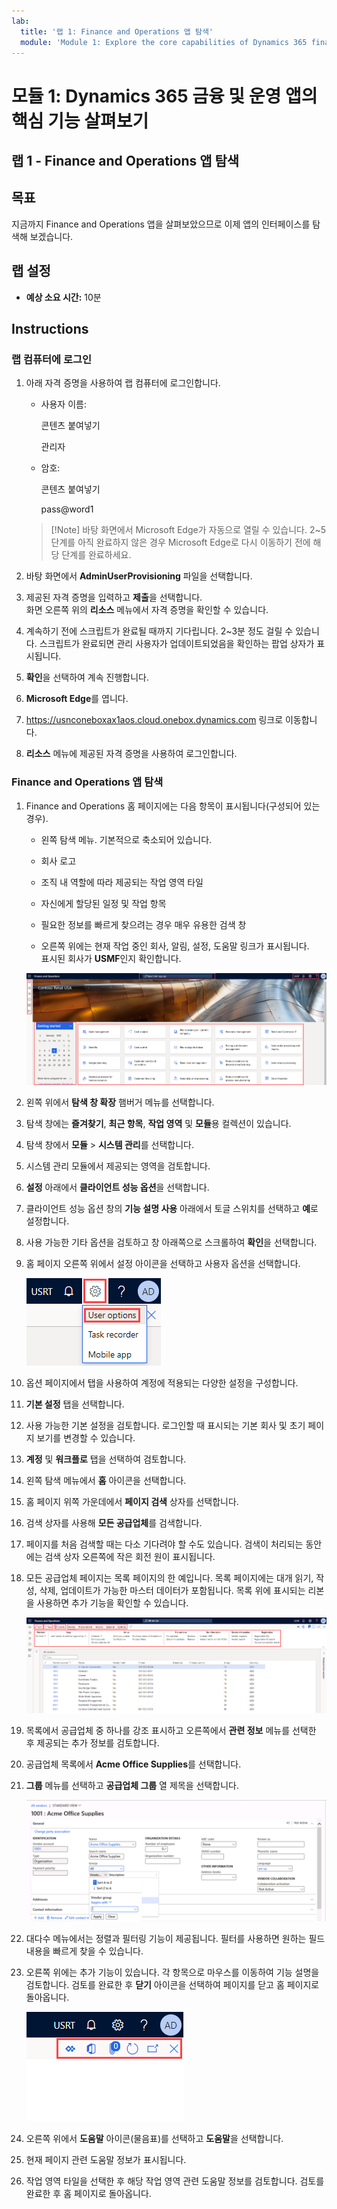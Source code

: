 ```yaml
---
lab:
  title: '랩 1: Finance and Operations 앱 탐색'
  module: 'Module 1: Explore the core capabilities of Dynamics 365 finance and operations apps'
---
```


# <a name="module-1-explore-the-core-capabilities-of-dynamics-365-finance-and-operations-apps"></a>모듈 1: Dynamics 365 금융 및 운영 앱의 핵심 기능 살펴보기

## <a name="lab-1---navigate-finance-and-operations-apps"></a>랩 1 - Finance and Operations 앱 탐색

## <a name="objectives"></a>목표

지금까지 Finance and Operations 앱을 살펴보았으므로 이제 앱의 인터페이스를 탐색해 보겠습니다.

## <a name="lab-setup"></a>랩 설정

- **예상 소요 시간:** 10분

## <a name="instructions"></a>Instructions

### <a name="sign-in-to-the-lab-computer"></a>랩 컴퓨터에 로그인

1. 아래 자격 증명을 사용하여 랩 컴퓨터에 로그인합니다.

    - 사용자 이름:

        콘텐츠 붙여넣기

        관리자

    - 암호:

        콘텐츠 붙여넣기

        pass@word1

    >[!Note] 바탕 화면에서 Microsoft Edge가 자동으로 열릴 수 있습니다. 2~5단계를 아직 완료하지 않은 경우 Microsoft Edge로 다시 이동하기 전에 해당 단계를 완료하세요.

1. 바탕 화면에서 **AdminUserProvisioning** 파일을 선택합니다.

1. 제공된 자격 증명을 입력하고 **제출**을 선택합니다.  
화면 오른쪽 위의 **리소스** 메뉴에서 자격 증명을 확인할 수 있습니다.

1. 계속하기 전에 스크립트가 완료될 때까지 기다립니다. 2~3분 정도 걸릴 수 있습니다. 스크립트가 완료되면 관리 사용자가 업데이트되었음을 확인하는 팝업 상자가 표시됩니다.

1. **확인**을 선택하여 계속 진행합니다.

1. **Microsoft Edge**를 엽니다.

1. <https://usnconeboxax1aos.cloud.onebox.dynamics.com> 링크로 이동합니다.

1. **리소스** 메뉴에 제공된 자격 증명을 사용하여 로그인합니다.

### <a name="navigate-finance-and-operations-apps"></a>Finance and Operations 앱 탐색
1. Finance and Operations 홈 페이지에는 다음 항목이 표시됩니다(구성되어 있는 경우).

    - 왼쪽 탐색 메뉴. 기본적으로 축소되어 있습니다.

    - 회사 로고

    - 조직 내 역할에 따라 제공되는 작업 영역 타일

    - 자신에게 할당된 일정 및 작업 항목

    - 필요한 정보를 빠르게 찾으려는 경우 매우 유용한 검색 창

    - 오른쪽 위에는 현재 작업 중인 회사, 알림, 설정, 도움말 링크가 표시됩니다.  
    표시된 회사가 **USMF**인지 확인합니다.

    ![여러 영역이 강조 표시된 Finance and Operations 홈 페이지](./media/m1-common-home-page.png)

1. 왼쪽 위에서 **탐색 창 확장** 햄버거 메뉴를 선택합니다.

1. 탐색 창에는 **즐겨찾기**, **최근 항목**, **작업 영역** 및 **모듈**용 컬렉션이 있습니다.

1. 탐색 창에서 **모듈** > **시스템 관리**를 선택합니다.

1. 시스템 관리 모듈에서 제공되는 영역을 검토합니다.

1. **설정** 아래에서 **클라이언트 성능 옵션**을 선택합니다.

1. 클라이언트 성능 옵션 창의 **기능 설명 사용** 아래에서 토글 스위치를 선택하고 **예**로 설정합니다.

1. 사용 가능한 기타 옵션을 검토하고 창 아래쪽으로 스크롤하여 **확인**을 선택합니다.

1. 홈 페이지 오른쪽 위에서 설정 아이콘을 선택하고 사용자 옵션을 선택합니다.

    ![설정 아이콘과 사용자 옵션 드롭다운 목록이 표시된 스크린샷](./media/m1-common-settings-user-settings.png)

1. 옵션 페이지에서 탭을 사용하여 계정에 적용되는 다양한 설정을 구성합니다.

1. **기본 설정** 탭을 선택합니다.

1. 사용 가능한 기본 설정을 검토합니다. 로그인할 때 표시되는 기본 회사 및 초기 페이지 보기를 변경할 수 있습니다.

1. **계정** 및 **워크플로** 탭을 선택하여 검토합니다.

1. 왼쪽 탐색 메뉴에서 **홈** 아이콘을 선택합니다.

1. 홈 페이지 위쪽 가운데에서 **페이지 검색** 상자를 선택합니다.

1. 검색 상자를 사용해 **모든 공급업체**를 검색합니다.

1. 페이지를 처음 검색할 때는 다소 기다려야 할 수도 있습니다. 검색이 처리되는 동안에는 검색 상자 오른쪽에 작은 회전 원이 표시됩니다.

1. 모든 공급업체 페이지는 목록 페이지의 한 예입니다. 목록 페이지에는 대개 읽기, 작성, 삭제, 업데이트가 가능한 마스터 데이터가 포함됩니다. 목록 위에 표시되는 리본을 사용하면 추가 기능을 확인할 수 있습니다.

    ![메뉴 기능이 강조 표시된 모든 공급업체 목록](./media/m1-common-all-vendor-list-page.png)

1. 목록에서 공급업체 중 하나를 강조 표시하고 오른쪽에서 **관련 정보** 메뉴를 선택한 후 제공되는 추가 정보를 검토합니다.

1. 공급업체 목록에서 **Acme Office Supplies**를 선택합니다.

1. **그룹** 메뉴를 선택하고 **공급업체 그룹** 열 제목을 선택합니다.

    ![Acme Office Supplies의 공급업체 그룹 열 제목 스크린샷](./media/m1-common-vendor-group-menu-24493345.png)

1. 대다수 메뉴에서는 정렬과 필터링 기능이 제공됩니다. 필터를 사용하면 원하는 필드 내용을 빠르게 찾을 수 있습니다.

1. 오른쪽 위에는 추가 기능이 있습니다. 각 항목으로 마우스를 이동하여 기능 설명을 검토합니다. 검토를 완료한 후 **닫기** 아이콘을 선택하여 페이지를 닫고 홈 페이지로 돌아옵니다.

    ![Power Apps, Office 앱, 페이지 새로 고침, 새 창에서 열기, 닫기 단추에 연결되는 추가 기능이 표시된 목록 페이지 오른쪽 위 메뉴](./media/m1-common-list-page-additional-features-menu.png)

1. 오른쪽 위에서 **도움말** 아이콘(물음표)를 선택하고 **도움말**을 선택합니다.

1. 현재 페이지 관련 도움말 정보가 표시됩니다.

1. 작업 영역 타일을 선택한 후 해당 작업 영역 관련 도움말 정보를 검토합니다. 검토를 완료한 후 홈 페이지로 돌아옵니다.
